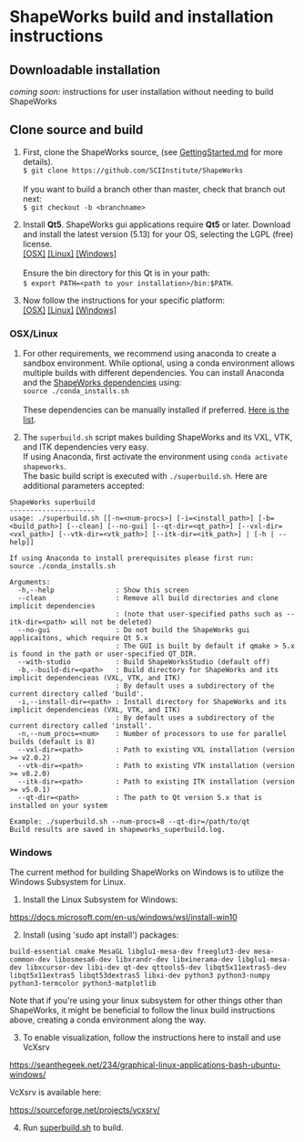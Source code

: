 # ShapeWorks build and installation instructions

## Downloadable installation

_coming soon:_ instructions for user installation without needing to build ShapeWorks

## Clone source and build

1. First, clone the ShapeWorks source, (see [GettingStarted.md](GettingStarted.md#source-and-branches) for more details).  
`$ git clone https://github.com/SCIInstitute/ShapeWorks`  
<br>If you want to build a branch other than master, check that branch out next:  
`$ git checkout -b <branchname>`

2. Install **Qt5**. ShapeWorks gui applications require **Qt5** or later. Download and install the latest version (5.13) for your OS, selecting the LGPL (free) license.  
[[OSX]](https://download.qt.io/archive/qt/5.13/5.13.0/qt-opensource-mac-x64-5.13.0.dmg) [[Linux]](https://download.qt.io/archive/qt/5.13/5.13.0/qt-opensource-linux-x64-5.13.0.run) [[Windows]](https://download.qt.io/archive/qt/5.13/5.13.0/qt-opensource-windows-x86-5.13.0.exe)  
<br>Ensure the bin directory for this Qt is in your path:  
`$ export PATH=<path to your installation>/bin:$PATH`.

3. Now follow the instructions for your specific platform:  
[[OSX]](#osx/linux) [[Linux]](#osx/linux) [[Windows]](#windows)


### OSX/Linux

1. For other requirements, we recommend using anaconda to create a sandbox environment. While optional, using a conda environment allows multiple builds with different dependencies. You can install Anaconda and the [ShapeWorks dependencies](deps.txt) using:  
`source ./conda_installs.sh`  
<br>These dependencies can be manually installed if preferred. [Here is the list](deps.txt).

2. The `superbuild.sh` script makes building ShapeWorks and its VXL, VTK, and ITK dependencies very easy.  
If using Anaconda, first activate the environment using `conda activate shapeworks`.  
The basic build script is executed with `./superbuild.sh`. Here are additional parameters accepted:
```
ShapeWorks superbuild
---------------------
usage: ./superbuild.sh [[-n=<num-procs>] [-i=<install_path>] [-b=<build_path>] [--clean] [--no-gui] [--qt-dir=<qt_path>] [--vxl-dir=<vxl_path>] [--vtk-dir=<vtk_path>] [--itk-dir=<itk_path>] | [-h | --help]]

If using Anaconda to install prerequisites please first run:
source ./conda_installs.sh

Arguments:
  -h,--help               : Show this screen
  --clean                 : Remove all build directories and clone implicit dependencies
                          : (note that user-specified paths such as --itk-dir=<path> will not be deleted)
  --no-gui                : Do not build the ShapeWorks gui applicaitons, which require Qt 5.x
                          : The GUI is built by default if qmake > 5.x is found in the path or user-specified QT_DIR.
  --with-studio           : Build ShapeWorksStudio (default off)
  -b,--build-dir=<path>   : Build directory for ShapeWorks and its implicit dependencieas (VXL, VTK, and ITK)
                          : By default uses a subdirectory of the current directory called 'build'.
  -i,--install-dir=<path> : Install directory for ShapeWorks and its implicit dependencieas (VXL, VTK, and ITK)
                          : By default uses a subdirectory of the current directory called 'install'.
  -n,--num_procs=<num>    : Number of processors to use for parallel builds (default is 8)
  --vxl-dir=<path>        : Path to existing VXL installation (version >= v2.0.2)
  --vtk-dir=<path>        : Path to existing VTK installation (version >= v8.2.0)
  --itk-dir=<path>        : Path to existing ITK installation (version >= v5.0.1)
  --qt-dir=<path>         : The path to Qt version 5.x that is installed on your system

Example: ./superbuild.sh --num-procs=8 --qt-dir=/path/to/qt
Build results are saved in shapeworks_superbuild.log.
```

### Windows

The current method for building ShapeWorks on Windows is to utilize the Windows Subsystem for Linux.

1. Install the Linux Subsystem for Windows:

https://docs.microsoft.com/en-us/windows/wsl/install-win10

2. Install (using 'sudo apt install') packages:
```
build-essential cmake MesaGL libglu1-mesa-dev freeglut3-dev mesa-common-dev libosmesa6-dev libxrandr-dev libxinerama-dev libglu1-mesa-dev libxcursor-dev libi-dev qt-dev qttools5-dev libqt5x11extras5-dev libqt5x11extras5 libqt53dextras5 libxi-dev python3 python3-numpy python3-termcolor python3-matplotlib
```
Note that if you're using your linux subsystem for other things other than ShapeWorks, it might be beneficial to follow the linux build instructions above, creating a conda environment along the way.

3. To enable visualization, follow the instructions here to install and use VcXsrv

https://seanthegeek.net/234/graphical-linux-applications-bash-ubuntu-windows/

VcXsrv is available here:

https://sourceforge.net/projects/vcxsrv/

4. Run [superbuild.sh](superbuild.sh) to build.
